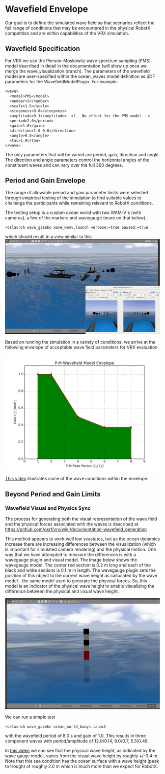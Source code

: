 # Wavefield Envelope #

Our goal is to define the simulated wave field so that scenarios reflect the full range of conditions that may be encountered in the physical RobotX competition and are within capabilities of the VRX simulation.

## Wavefield Specification ##

For VRX we use the Pierson-Moskowitz wave spectrum sampling (PMS) model described in detail in the documentation (will show up once we merge the wave_visualization branch).  The parameters of the wavefield model are user-specified within the ocean_waves model definition as SDF parameters for the WavefieldModelPlugin.  For example:

```
<wave>
  <model>PMS</model>
  <number>3</number>
  <scale>1.5</scale>
  <steepness>0.0</steepness>
  <amplitude>0.1</amplitude>  <!-- No effect for the PMS model -->
  <period>2.0</period>
  <gain>1.0</gain>
  <direction>1.0 0.0</direction>
  <angle>0.4</angle>				
  <tau>1.0</tau>
</wave>
```

The only parameters that will be varied are period, gain, direction and angle.  The direction and angle parameters control the horizontal angles of the constituent waves and can vary over the full 360 degrees. 

## Period and Gain Envelope ##

The range of allowable period and gain parameter limits were selected through empirical testing of the simulation to find suitable values to challenge the participants while remaining relevant to RobotX conditions.

The testing setup is a custom ocean world with two WAM-V's (with cameras), a few of the markers and wavegauge (more on that below).
```
roslaunch wave_gazebo wave_wamv.launch verbose:=true paused:=true
```
which should result in a view similar to this.
![gz_wavefield_test_mr.png](images/695865771-gz_wavefield_test_mr.png)

Based on running the simulation in a variety of conditions, we arrive at the following envelope of acceptable wave field parameters for VRX evaluation.

![wavefield_envelope.png](images/2265349497-wavefield_envelope.png)  

[This video](https://vimeo.com/341005740) illustrates some of the wave conditions within the envelope.

## Beyond Period and Gain Limits ##

### Wavefield Visual and Physics Sync ###

The process for generating both the visual representation of the wave field and the physical forces associated with the waves is described at https://github.com/osrf/vrx/wiki/documentation-wavefield_generation

This method appears to work well low seastates, but as the ocean dynamics increase there are increasing differences between the visualization (which is important for simulated camera rendering) and the physical motion.  One way that we have attempted to measure the differences is with a wavegauge plugin and visual model.  The image below shows the wavegauge model.  The center red section is 0.2 m long and each of the black and white sections is 0.1 m in length.  The wavegauge plugin sets the position of this object to the current wave height as calculated by the wave model - the same model used to generate the physical forces.  So, this model is an indicator of the physical wave height to enable visualizing the difference between the physical and visual wave height.

![wave_gauge.png](images/1580853313-wave_gauge.png)

We can run a simple test 
```
roslaunch wave_gazebo ocean_world_buoys.launch  
```
with the wavefield period of 8.0 s and gain of 1.0.  This results in three component waves with period/amplitude of 12.0/0.14, 8.0/0.7, 5.3/0.46.  

In [this video](https://vimeo.com/341005805) we can see that the physical wave height, as indicated by the wave gauge model, varies from the visual wave height by roughly +/-0.4 m.  Note that this sea condition has the ocean surface with a wave height (peak to trough) of roughly 2.0 m which is much more than we expect for RobotX.